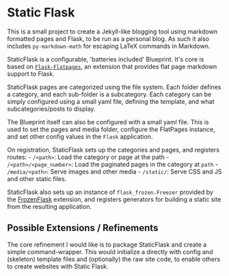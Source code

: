 Static Flask
===========

This is a small project to create a Jekyll-like blogging tool using markdown formatted pages and Flask, to be run as a personal blog. As such it also includes `py-markdown-math` for escaping LaTeX commands in Markdown.

StaticFlask is a configurable, 'batteries included' Blueprint. It's core is based on [`Flask-Flatpages`](https://github.com/Flask-FlatPages/Flask-FlatPages/), an extension that provides flat page markdown support to Flask. 

StaticFlask pages are categorized using the file system. Each folder defines a category, and each sub-folder is a subcategory. Each category can be simply configured using a small yaml file, defining the template, and what subcategories/posts to display.

The Blueprint itself can also be configured with a small yaml file. This is used to set the pages and media folder, configure the FlatPages instance, and set other config values in the `Flask` application.

On registration, StaticFlask sets up the categories and pages, and registers routes:
    - `/<path>`: Load the category or page at the path
    - `/<path>/<page_number>`: Load the paginated pages in the category at `path`
    - `/media/<path>`: Serve images and other media
    - `/static/`: Serve CSS and JS and other static files.

StaticFlask also sets up an instance of `flask_frozen.Freezer` provided by the [FrozenFlask](https://github.com/Frozen-Flask/Frozen-Flask) extension, and registers generators for building a static site from the resulting application.

## Possible Extensions / Refinements

The core refinement I would like is to package StaticFlask and create a simple command-wrapper. This would initialize a directly with config and (skeleton) template files and (optionally) the raw site code, to enable others to create websites with Static Flask.